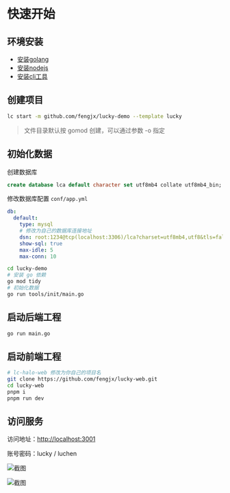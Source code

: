 # 快速开始

## 环境安装

- [安装golang](https://go.dev/doc/install)
- [安装nodejs](https://nodejs.org/en/download/package-manager/current)
- <a href="/guide/lc" target="_blank">安装cli工具</a>

## 创建项目

```bash
lc start -m github.com/fengjx/lucky-demo --template lucky
```
> 文件目录默认按 gomod 创建，可以通过参数 -o 指定

## 初始化数据

创建数据库
```sql
create database lca default character set utf8mb4 collate utf8mb4_bin;
```

修改数据库配置 `conf/app.yml`

```yml
db:
  default:
    type: mysql
    # 修改为自己的数据库连接地址
    dsn: root:1234@tcp(localhost:3306)/lca?charset=utf8mb4,utf8&tls=false&timeout=10s&parseTime=true
    show-sql: true
    max-idle: 5
    max-conn: 10
```

```bash
cd lucky-demo
# 安装 go 依赖
go mod tidy
# 初始化数据
go run tools/init/main.go
```

## 启动后端工程

```bash
go run main.go
```

## 启动前端工程

```bash
# lc-halo-web 修改为你自己的项目名
git clone https://github.com/fengjx/lucky-web.git
cd lucky-web
pnpm i
pnpm run dev
```

## 访问服务

访问地址：<http://localhost:3001>

账号密码：lucky / luchen

![截图](/screenshot/lucky/login.png)

![截图](/screenshot/lucky/admin-user.png)

